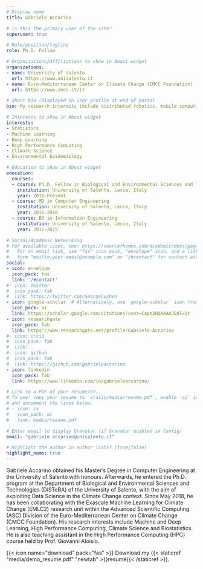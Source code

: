 ```yaml
---
# Display name
title: Gabriele Accarino

# Is this the primary user of the site?
superuser: true

# Role/position/tagline
role: Ph.D. Fellow

# Organizations/Affiliations to show in About widget
organizations:
- name: University of Salento
  url: https://www.unisalento.it
- name: Euro-Mediterranean Center on Climate Change (CMCC Foundation)
  url: https://www.cmcc.it/it

# Short bio (displayed in user profile at end of posts)
bio: My research interests include distributed robotics, mobile computing and programmable matter.

# Interests to show in About widget
interests:
- Statistics
- Machine Learning
- Deep Learning
- High Performance Computing
- Climate Science
- Environmental Epidemiology

# Education to show in About widget
education:
  courses:
  - course: Ph.D. Fellow in Biological and Environmental Sciences and Technologies (Data Science for Climate Change)
    institution: University of Salento, Lecce, Italy
    year: 2018-Present
  - course: MD in Computer Engineering
    institution: University of Salento, Lecce, Italy
    year: 2016-2018
  - course: BD in Information Engineering
    institution: University of Salento, Lecce, Italy
    year: 2012-2015

# Social/Academic Networking
# For available icons, see: https://sourcethemes.com/academic/docs/page-builder/#icons
#   For an email link, use "fas" icon pack, "envelope" icon, and a link in the
#   form "mailto:your-email@example.com" or "/#contact" for contact widget.
social:
- icon: envelope
  icon_pack: fas
  link: '/#contact'
#- icon: twitter
#  icon_pack: fab
#  link: https://twitter.com/GeorgeCushen
- icon: google-scholar  # Alternatively, use `google-scholar` icon from `ai` icon pack
  icon_pack: ai
  link: https://scholar.google.com/citations?user=CApm3HQAAAAJ&hl=it
- icon: researchgate
  icon_pack: fab
  link: https://www.researchgate.net/profile/Gabriele-Accarino
#- icon: orcid
#  icon_pack: fab
#  link:
#- icon: github
#  icon_pack: fab
#  link: https://github.com/gabrieleaccarino
- icon: linkedin
  icon_pack: fab
  link: https://www.linkedin.com/in/gabrieleaccarino/

# Link to a PDF of your resume/CV.
# To use: copy your resume to `static/media/resume.pdf`, enable `ai` icons in `params.toml`,
# and uncomment the lines below.
# - icon: cv
#   icon_pack: ai
#   link: media/resume.pdf

# Enter email to display Gravatar (if Gravatar enabled in Config)
email: "gabriele.accarino@unisalento.it"

# Highlight the author in author lists? (true/false)
highlight_name: true
---
```

Gabriele Accarino obtained his Master’s Degree in Computer Engineering at the University of Salento with honours. Afterwards, he entered the Ph.D. program at the Department of Biological and Environmental Sciences and Technologies (DiSTeBA) of the University of Salento, with the aim of exploiting Data Science in the Climate Change context. Since May 2018, he has been collaborating with the Exascale Machine Learning for Climate Change (EMLC2) research unit within the Advanced Scientific Computing (ASC) Division of the Euro-Mediterranean Center on Climate Change (CMCC Foundation). His research interests include Machine and Deep Learning, High Performance Computing, Climate Science and Biostatistics. He is also teaching assistant in the High Performance Computing (HPC) course held by Prof. Giovanni Aloisio.

{{< icon name="download" pack="fas" >}} Download my {{< staticref "media/demo_resume.pdf" "newtab" >}}resumé{{< /staticref >}}.
